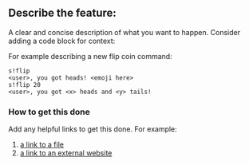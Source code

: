 ## Describe the feature:
A clear and concise description of what you want to happen. Consider adding a code block for context:

For example describing a new flip coin command:
```
s!flip
<user>, you got heads! <emoji here>
s!flip 20
<user>, you got <x> heads and <y> tails!
```

### How to get this done
Add any helpful links to get this done. For example:
1. [a link to a file](https://github.com/SCE-Development/SCE-discord-bot/blob/f90d815b5d46b545121989b502666bca1a6b875a/src/CommandHandler.js#L39)
2. [a link to an external website](https://developer.mozilla.org/en-US/docs/Web/JavaScript/Reference/Statements/let)
